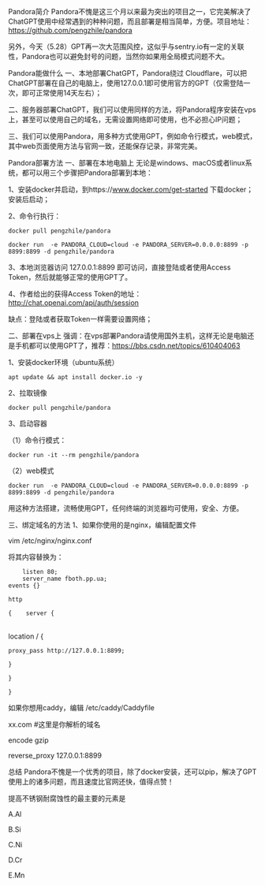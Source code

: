 Pandora简介
Pandora不愧是这三个月以来最为突出的项目之一，它完美解决了ChatGPT使用中经常遇到的种种问题，而且部署是相当简单，方便。项目地址：https://github.com/pengzhile/pandora

另外，今天（5.28）GPT再一次大范围风控，这似乎与sentry.io有一定的关联性，Pandora也可以避免封号的问题，当然你如果用全局模式问题不大。

Pandora能做什么
一、本地部署ChatGPT，Pandora绕过 Cloudflare，可以把ChatGPT部署在自己的电脑上，使用127.0.0.1即可使用官方的GPT（仅需登陆一次，即可正常使用14天左右）；

二、服务器部署ChatGPT，我们可以使用同样的方法，将Pandora程序安装在vps上，甚至可以使用自己的域名，无需设置网络即可使用，也不必担心IP问题；

三、我们可以使用Pandora，用多种方式使用GPT，例如命令行模式，web模式，其中web页面使用方法与官网一致，还能保存记录，非常完美。

Pandora部署方法
一、部署在本地电脑上
无论是windows、macOS或者linux系统，都可以用三个步骤把Pandora部署到本地：

1、安装docker并启动，到https://www.docker.com/get-started 下载docker；安装后启动；

2、命令行执行：

```
docker pull pengzhile/pandora 
```

```
docker run  -e PANDORA_CLOUD=cloud -e PANDORA_SERVER=0.0.0.0:8899 -p 8899:8899 -d pengzhile/pandora
```

3、本地浏览器访问 127.0.0.1:8899 即可访问，直接登陆或者使用Access Token，然后就能够正常的使用GPT了。


4、作者给出的获得Access Token的地址：http://chat.openai.com/api/auth/session

缺点：登陆或者获取Token一样需要设置网络；

二、部署在vps上
强调：在vps部署Pandora请使用国外主机，这样无论是电脑还是手机都可以使用GPT了，推荐：https://bbs.csdn.net/topics/610404063

1、安装docker环境（ubuntu系统）

```
apt update && apt install docker.io -y
```

2、拉取镜像

```
docker pull pengzhile/pandora
```

3、启动容器

（1）命令行模式：

```
docker run -it --rm pengzhile/pandora
```

（2）web模式

```
docker run  -e PANDORA_CLOUD=cloud -e PANDORA_SERVER=0.0.0.0:8899 -p 8899:8899 -d pengzhile/pandora
```

用这种方法搭建，流畅使用GPT，任何终端的浏览器均可使用，安全、方便。

三、绑定域名的方法
1、如果你使用的是nginx，编辑配置文件

vim /etc/nginx/nginx.conf

将其内容替换为：

        listen 80;    
        server_name fboth.pp.ua;        
    events {} 
    
    http 
    
    {    server { 


​    
    location / {            
    
    proxy_pass http://127.0.0.1:8899;        
    
    }    
    
    } 
    
    }

如果你想用caddy，编辑 /etc/caddy/Caddyfile

xx.com  #这里是你解析的域名

encode gzip 

reverse_proxy 127.0.0.1:8899

总结
Pandora不愧是一个优秀的项目，除了docker安装，还可以pip，解决了GPT使用上的诸多问题，而且速度比官网还快，值得点赞！ 

提高不锈钢耐腐蚀性的最主要的元素是

A.Al

B.Si

C.Ni

D.Cr

E.Mn


